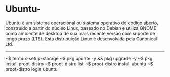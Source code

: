 # Ubuntu-
Ubuntu é um sistema operacional ou sistema operativo de código aberto, construído a partir do núcleo Linux, baseado no Debian e utiliza GNOME como ambiente de desktop de sua mais recente versão com suporte de longo prazo (LTS). Esta distribuição Linux é desenvolvida pela Canonical Ltd.
______________________________________________________________________________________________________________________________________________________________________________________________________________________________________________________________________________________________
~$ termux-setup-storage
~$ pkg update -y && pkg upgrade -y
~$ pkg install proot-distro
~$ proot-distro list 
~$ proot-distro install ubuntu
~$ proot-distro login ubuntu 
